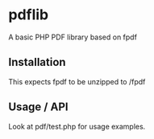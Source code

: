 # pdflib
A basic PHP PDF library based on fpdf

## Installation
This expects fpdf to be unzipped to /fpdf

## Usage / API
Look at pdf/test.php for usage examples.
